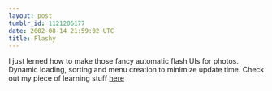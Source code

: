 ```yaml
---
layout: post
tumblr_id: 1121206177
date: 2002-08-14 21:59:02 UTC
title: Flashy
---
```


I just lerned how to make those fancy automatic flash UIs for photos. Dynamic loading, sorting and menu creation to minimize update time. Check out my piece of learning stuff <a href="http://flajm.com/sub/dev/fotovisarn/" target="_blank">here</a>
